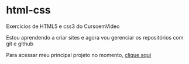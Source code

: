 # html-css
 Exercicios de HTML5 e css3 do CursoemVideo

 Estou aprendendo a criar sites e agora vou gerenciar os repositórios com git e github

 Para acessar meu principal projeto no momento, <a href="https://eduardofhammes.github.io/projeto-android" target="_blank">clique aqui</a>